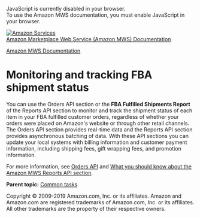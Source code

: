 <div id="MWSDX_noscript">

JavaScript is currently disabled in your browser.  
To use the Amazon MWS documentation, you must enable JavaScript in your
browser.

</div>

<div id="MWSDX_divtop">

[![Amazon
Services](https://images-na.ssl-images-amazon.com/images/G/08/mwsportal/fr_FR/amazonservices.gif
"Amazon Services")](http://services.amazon.fr)  
<span id="MWSDX_titlebar">[Amazon Marketplace Web Service (Amazon MWS)
Documentation](https://developer.amazonservices.fr/gp/mws/docs.html)</span>

</div>

<div id="MWSDX_divbottom">

<div id="MWSDX_divleft">

<div id="MWSDX_toc">

</div>

</div>

<div id="MWSDX_divright">

<div id="MWSDX_content">

<span id="MWSDX_breadcrumbs">[Amazon MWS
Documentation](https://developer.amazonservices.fr/gp/mws/docs.html)</span>

<div id="FBAGuide_MonitorShipmentStatus" class="nested0">

# Monitoring and tracking <span class="ph">FBA</span> shipment status

<div class="body">

You can use the <span class="ph">Orders API section</span> or the **FBA
Fulfilled Shipments Report** of the <span class="ph">Reports API
section</span> to monitor and track the shipment status of each item in
your <span class="ph">FBA</span> fulfilled customer orders, regardless
of whether your orders were placed on Amazon's website or through other
retail channels. The <span class="ph">Orders API section</span> provides
real-time data and the <span class="ph">Reports API section</span>
provides asynchronous batching of data. With these API sections you can
update your local systems with billing information and customer payment
information, including shipping fees, gift wrapping fees, and promotion
information.

For more information, see [Orders
API](../orders-2013-09-01/Orders_Overview.md) and [What you should
know about the Amazon MWS Reports API
section](../reports/Reports_Overview.md).

</div>

<div class="related-links">

<div class="familylinks">

<div class="parentlink">

**Parent topic:** [Common tasks](../fba_guide/FBAGuide_CommonTasks.md)

</div>

</div>

</div>

</div>

<div id="MWSDX_footer">

Copyright © 2009-2019 Amazon.com, Inc. or its affiliates. Amazon and
Amazon.com are registered trademarks of Amazon.com, Inc. or its
affiliates. All other trademarks are the property of their respective
owners.

</div>

</div>

</div>

<div style="clear: both;">

</div>

</div>
